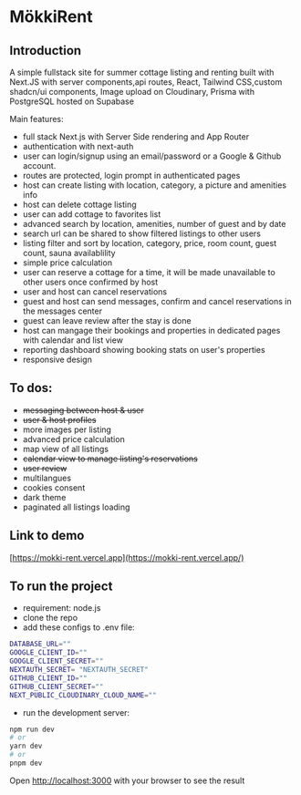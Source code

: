# MökkiRent

## Introduction

A simple fullstack site for summer cottage listing and renting built with Next.JS with server components,api routes,  React, Tailwind CSS,custom shadcn/ui components, Image upload on Cloudinary,  Prisma with PostgreSQL hosted on Supabase

Main features:

- full stack Next.js with Server Side rendering and App Router
- authentication with next-auth
- user can login/signup using an email/password or a Google & Github account.
- routes are protected, login prompt in authenticated pages
- host can create listing with location, category, a picture and amenities info
- host can delete cottage listing
- user can add cottage to favorites list
- advanced search by location, amenities, number of guest and by date
- search url can be shared to show filtered listings to other users
- listing filter and sort by location, category, price, room count, guest count, sauna availablility
- simple price calculation
- user can reserve a cottage for a time, it will be made unavailable to other users once confirmed by host
- user and host can cancel reservations
- guest and host can send messages, confirm and cancel reservations in the messages center
- guest can leave review after the stay is done
- host can mangage their bookings and properties in dedicated pages with calendar and list view
- reporting dashboard showing booking stats on user's properties
- responsive design

## To dos:

- ~~messaging between host & user~~
- ~~user & host profiles~~
- more images per listing
- advanced price calculation
- map view of all listings
- ~~calendar view to manage listing's reservations~~
- ~~user review~~
- multilangues
- cookies consent
- dark theme
- paginated all listings loading

## Link to demo

[https://mokki-rent.vercel.app](https://mokki-rent.vercel.app/)

## To run the project

- requirement: node.js
- clone the repo
- add these configs to .env file:

```bash
DATABASE_URL=""
GOOGLE_CLIENT_ID=""
GOOGLE_CLIENT_SECRET=""
NEXTAUTH_SECRET= "NEXTAUTH_SECRET"
GITHUB_CLIENT_ID=""
GITHUB_CLIENT_SECRET=""
NEXT_PUBLIC_CLOUDINARY_CLOUD_NAME=""
```

- run the development server:

```bash
npm run dev
# or
yarn dev
# or
pnpm dev
```

Open [http://localhost:3000](http://localhost:3000) with your browser to see the result
